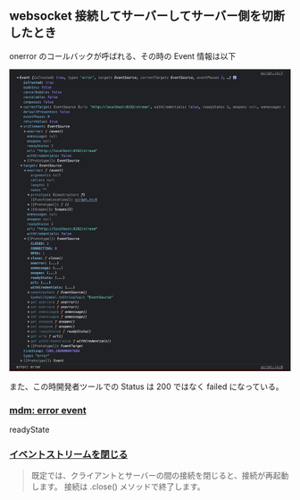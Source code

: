 ## websocket 接続してサーバーしてサーバー側を切断したとき

onerror のコールバックが呼ばれる、その時の Event 情報は以下　

![](imgs/server_error_event.png)

また、この時開発者ツールでの Status は 200 ではなく failed になっている。

### [mdm: error event](https://developer.mozilla.org/ja/docs/Web/API/EventSource/error_event)

readyState

### [イベントストリームを閉じる](https://developer.mozilla.org/ja/docs/Web/API/Server-sent_events/Using_server-sent_events#%E3%82%A4%E3%83%99%E3%83%B3%E3%83%88%E3%82%B9%E3%83%88%E3%83%AA%E3%83%BC%E3%83%A0%E3%82%92%E9%96%89%E3%81%98%E3%82%8B)

> 既定では、クライアントとサーバーの間の接続を閉じると、接続が再起動します。
> 接続は .close() メソッドで終了します。

